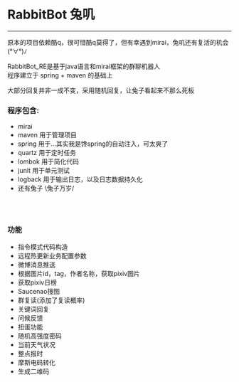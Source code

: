 # RabbitBot 兔叽
-----
原本的项目依赖酷q，很可惜酷q莫得了，但有幸遇到mirai，兔叽还有复活的机会(°∀°)ﾉ

RabbitBot_RE是基于java语言和mirai框架的群聊机器人<br/>
程序建立于 spring + maven 的基础上<br/>

大部分回复并非一成不变，采用随机回复，让兔子看起来不那么死板

### 程序包含:
* mirai 
* maven 用于管理项目
* spring  用于...其实我是馋spring的自动注入，可太爽了
* quartz  用于定时任务
* lombok  用于简化代码
* junit 用于单元测试
* logback 用于输出日志，以及日志数据持久化
* 还有兔子 \兔子万岁/

<br/><br/>
### 功能
* 指令模式代码构造
* 远程热更新业务配置参数
* 微博消息推送
* 根据图片id，tag，作者名称，获取pixiv图片
* 获取pixiv日榜
* Saucenao搜图
* 群复读(添加了复读概率)
* 关键词回复
* 问候反馈
* 扭蛋功能
* 随机高强度密码
* 当前天气状况
* 整点报时
* 摩斯电码转化
* 生成二维码

<br/>



